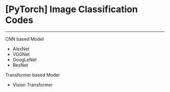 # [PyTorch] Image Classification Codes
---
CNN based Model
- AlexNet
- VGGNet
- GoogLeNet
- ResNet

Transformer based Model
- Vision Transformer
